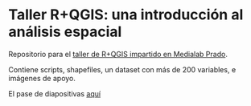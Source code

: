 # Taller R+QGIS: una introducción al análisis espacial

Repositorio para el [taller de R+QGIS impartido en Medialab Prado](https://www.medialab-prado.es/actividades/journocoders-con-r-y-qgis). 

Contiene scripts, shapefiles, un dataset con más de 200 variables, e imágenes de apoyo.

El pase de diapositivas [aquí](https://docs.google.com/presentation/d/1ggBmRHGrpdG28VSTxnB0QeLyy2ZNGN7DkkEv3yv3Ks0/edit?usp=sharing)
